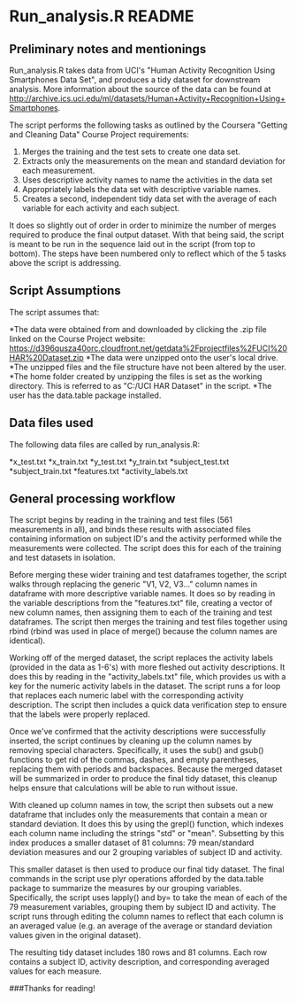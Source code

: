# Run_analysis.R README 

## Preliminary notes and mentionings

Run_analysis.R takes data from UCI's "Human Activity Recognition Using Smartphones Data Set", and produces a tidy dataset for downstream analysis. More information about the source of the data can be found at http://archive.ics.uci.edu/ml/datasets/Human+Activity+Recognition+Using+Smartphones. 

The script performs the following tasks as outlined by the Coursera "Getting and Cleaning Data" Course Project requirements:

1. Merges the training and the test sets to create one data set.
2. Extracts only the measurements on the mean and standard deviation for each measurement. 
3. Uses descriptive activity names to name the activities in the data set
4. Appropriately labels the data set with descriptive variable names. 
5. Creates a second, independent tidy data set with the average of each variable for each activity and each subject. 

It does so slightly out of order in order to minimize the number of merges required to produce the final output dataset. With that being said, the script is meant to be run in the sequence laid out in the script (from top to bottom). The steps have been numbered only to reflect which of the 5 tasks above the script is addressing.

## Script Assumptions

The script assumes that: 

*The data were obtained from and downloaded by clicking the .zip file linked on the Course Project website: https://d396qusza40orc.cloudfront.net/getdata%2Fprojectfiles%2FUCI%20HAR%20Dataset.zip 
*The data were unzipped onto the user's local drive.
*The unzipped files and the file structure have not been altered by the user.
*The home folder created by unzipping the files is set as the working directory. This is referred to as "C:/UCI HAR Dataset" in the script.
*The user has the data.table package installed. 

## Data files used 

The following data files are called by run_analysis.R:

*x_test.txt
*x_train.txt 
*y_test.txt
*y_train.txt
*subject_test.txt
*subject_train.txt
*features.txt
*activity_labels.txt

## General processing workflow

The script begins by reading in the training and test files (561 measurements in all), and binds these results with associated files containing information on subject ID's and the activity performed while the measurements were collected. The script does this for each of the training and test datasets in isolation. 

Before merging these wider training and test dataframes together, the script walks through replacing the generic "V1, V2, V3..." column names in dataframe with more descriptive variable names. It does so by reading in the variable descriptions from the "features.txt" file, creating a vector of new column names, then assigning them to each of the training and test dataframes. The script then merges the training and test files together using rbind (rbind was used in place of merge() because the column names are identical). 

Working off of the merged dataset, the script replaces the activity labels (provided in the data as 1-6's) with more fleshed out activity descriptions. It does this by reading in the "activity_labels.txt" file, which provides us with a key for the numeric activity labels in the dataset. The script runs a for loop that replaces each numeric label with the corresponding activity description. The script then includes a quick data verification step to ensure that the labels were properly replaced. 

Once we've confirmed that the activity descriptions were successfully inserted, the script continues by cleaning up the column names by removing special characters. Specifically, it uses the sub() and gsub() functions to get rid of the commas, dashes, and empty parentheses, replacing them with periods and backspaces. Because the merged dataset will be summarized in order to produce the final tidy dataset, this cleanup helps ensure that calculations will be able to run without issue. 

With cleaned up column names in tow, the script then subsets out a new dataframe that includes only the measurements that contain a mean or standard deviation. It does this by using the grepl() function, which indexes each column name including the strings "std" or "mean". Subsetting by this index produces a smaller dataset of 81 columns: 79 mean/standard deviation measures and our 2 grouping variables of subject ID and activity. 

This smaller dataset is then used to produce our final tidy dataset. The final commands in the script use plyr operations afforded by the data.table package to summarize the measures by our grouping variables. Specifically, the script uses lapply() and by= to take the mean of each of the 79 measurement variables, grouping them by subject ID and activity. The script runs through editing the column names to reflect that each column is an averaged value (e.g. an average of the average or standard deviation values given in the original dataset). 

The resulting tidy dataset includes 180 rows and 81 columns. Each row contains a subject ID, activity description, and corresponding averaged values for each measure. 

###Thanks for reading!
